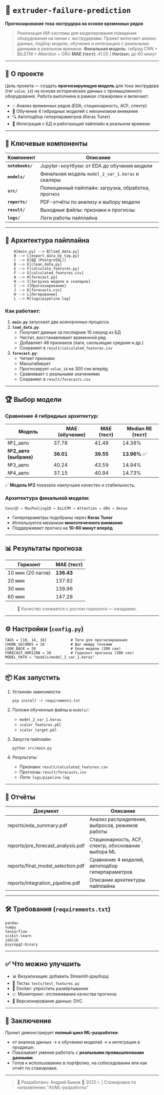 # 🚀 `extruder-failure-prediction`
**Прогнозирование тока экструдера на основе временных рядов**

> Реализация ИИ-системы для моделирования поведения оборудования на линии с экструдерами.
> Проект включает анализ данных, подбор модели, обучение и интеграцию с реальными данными в реальном времени.
> **Финальная модель:** гибрид CNN + BiLSTM + Attention + GRU
> **MAE (тест):** 41.05 | **Horizon:** до 60 минут

---

## 📌 О проекте

Цель проекта — создать **прогнозирующую модель** для тока экструдера (тег `value_14`) на основе исторических данных с промышленного оборудования.
Работа выполнена в рамках стажировки и включает:
- 💡 Анализ временных рядов (EDA, стационарность, ACF, спектр)
- 🧠 Обучение 4 гибридных моделей с механизмом внимания
- 🔍 Автоподбор гиперпараметров (Keras Tuner)
- 🔄 Интеграция с БД и работающий пайплайн в реальном времени

---

## 🧩 Ключевые компоненты

| Компонент        | Описание                                           |
|------------------|----------------------------------------------------|
| **`notebooks/`** | Jupyter-ноутбуки: от EDA до обучения модели        |
| **`models/`**    | Финальная модель `model_2_var_1.keras` и скалеры   |
| **`src/`**       | Полноценный пайплайн: загрузка, обработка, прогноз |
| **`reports/`**   | PDF-отчёты по анализу и выбору модели           |
| **`result/`**    | Выходные файлы: признаки и прогнозы                |
| **`logs/`**      | Логи работы пайплайна                              |

---

## 🔄 Архитектура пайплайна

```
    A[main.py] --> B[load_data.py]
    B --> C[export_data_by_tag.py]
    C --> D[БД (PostgreSQL)]
    B --> E[clean_data.py]
    E --> F[calculate_features.py]
    F --> G[calculated_features.csv]
    A --> H[forecast.py]
    H --> I[Загрузка модели и скалеров]
    I --> J[Прогнозирование]
    J --> K[forecasts.csv]
    H --> L[Логирование]
    L --> M[logs/pipeline.log]
```

### Как работает:
1. **`main.py`** запускает два асинхронных процесса.
2. **`load_data.py`**:
   - Получает данные за последние 10 секунд из БД
   - Чистит, восстанавливает временной ряд
   - Добавляет 48 признаков (лаги, скользящие средние и др.)
   - Сохраняет в `result/calculated_features.csv`
3. **`forecast.py`**:
   - Читает признаки
   - Масштабирует
   - Прогнозирует `value_14` на 300 сек вперёд
   - Сравнивает с реальными значениями
   - Сохраняет в `result/forecasts.csv`

---

## 🏆 Выбор модели

### Сравнение 4 гибридных архитектур:

| Модель                | MAE (обучение) | MAE (тест) | Median RE (тест) |
|-----------------------|----------------|------------|------------------|
| №1_авто               | 37.78          | 41.48      | 14.38%           |
| **№2_авто (выбрана)** | **36.01**      | **39.55**  | **13.96%** ✅    |
| №3_авто               | 40.24          | 43.59      | 14.94%           |
| №4_авто               | 37.15          | 40.94      | 14.73%           |

✅ **Модель №2** показала наилучшее качество и стабильность.

### Архитектура финальной модели:
```
Conv1D → MaxPooling1D → BiLSTM → Attention → GRU → Dense
```
- Гиперпараметры подобраны через **Keras Tuner**
- Используется механизм **многоточечного внимания**
- Поддерживает прогноз на **10–60 минут вперёд**

---

## 📊 Результаты прогноза

| Горизонт          | MAE (тест) |
|-------------------|------------|
| 10 мин (20 лагов) | **136.43** |
| 20 мин            | 137.92     |
| 30 мин            | 139.96     |
| 60 мин            | 147.28     |

> 🔹 Качество снижается с ростом горизонта — ожидаемо.

---

## ⚙️ Настройки (`config.py`)

```
TAGS = [10, 14, 16]           # Теги для прогнозирования
CHUNK_SECONDS = 10            # Шаг между точками
LOOK_BACK = 20                # Окно модели (200 сек)
FORECAST_HORIZON = 30         # Горизонт прогноза (300 сек)
MODEL_PATH = "models/model_2_var_1.keras"
```

---

## 📦 Как запустить

1. Установи зависимости:
   ```
   pip install -r requirements.txt
   ```

2. Положи обученные файлы в `models/`:
   - `model_2_var_1.keras`
   - `scaler_features.pkl`
   - `scaler_target.pkl`

3. Запусти пайплайн:
   ```
   python src/main.py
   ```

4. Результаты:
   - Признаки: `result/calculated_features.csv`
   - Прогнозы: `result/forecasts.csv`
   - Логи: `logs/pipeline.log`

---

## 📄 Отчёты

| Документ                          | Описание                                           |
|-----------------------------------|----------------------------------------------------|
| reports/eda_summary.pdf           | Анализ распределения, выбросов, режимов работы     |
| reports/pre_forecast_analysis.pdf | Стационарность, ACF, спектр, обоснование выбора ML |
| reports/final_model_selection.pdf | Сравнение 4 моделей, автоподбор гиперпараметров    |
| reports/integration_pipeline.pdf  | Описание архитектуры пайплайна                     |

---

## 🛠 Требования (`requirements.txt`)

```
pandas
numpy
tensorflow
scikit-learn
joblib
psycopg2-binary
```

---

## ✅ Что можно улучшить

- 📊 Визуализация: добавить Streamlit-дэшборд
- 🧪 Тесты: `tests/test_features.py`
- 🐳 Docker: упростить развёртывание
- 📈 Мониторинг: отслеживание качества прогноза
- 📂 Версионирование данных: DVC

---

## 🏁 Заключение

Проект демонстрирует **полный цикл ML-разработки**:
- от анализа данных → к обучению моделей → к интеграции в продакшн.
- Показывает умение работать с **реальными промышленными данными**.
- Готов к использованию в портфолио, на собеседовании или как отчёт по стажировке.

---

> 🙌 Разработано: Андрей Быков
> 📅 2025 г. | Стажировка по направлению "AI/ML-разработка"
```
